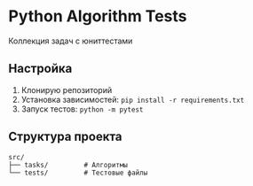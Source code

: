 # Python Algorithm Tests

Коллекция задач с юниттестами

## Настройка

1. Клонирую репозиторий
2. Установка зависимостей: `pip install -r requirements.txt`
3. Запуск тестов: `python -m pytest`

## Структура проекта

```
src/
├── tasks/         # Алгоритмы
└── tests/         # Тестовые файлы
```
